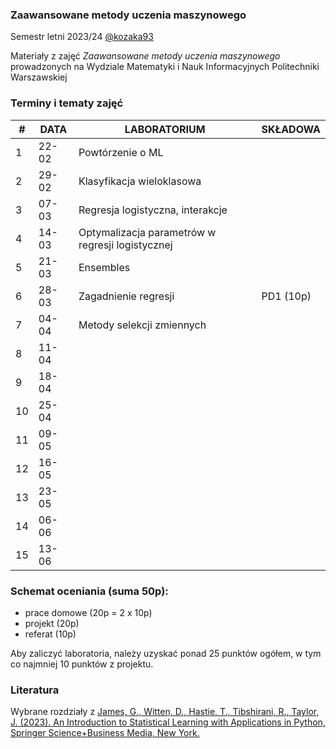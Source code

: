 ### Zaawansowane metody uczenia maszynowego

Semestr letni 2023/24 [@kozaka93](https://github.com/kozaka93) 

Materiały z zajęć _Zaawansowane metody uczenia maszynowego_ prowadzonych na Wydziale Matematyki i Nauk Informacyjnych Politechniki Warszawskiej

### Terminy i tematy zajęć 

<table>
<thead>
  <tr>
    <th>#</th>
    <th>DATA</th>
    <th>LABORATORIUM</th>
    <th>SKŁADOWA</th>
  </tr>
</thead>
<tbody>
  <tr>
    <td>1</td>
    <td>22-02</td>
    <td>Powtórzenie o ML</td>
    <td></td>
  </tr>
  <tr>
    <td>2</td>
    <td>29-02</td>
    <td>Klasyfikacja wieloklasowa</td>
    <td></td>
  </tr>
  <tr>
    <td>3</td>
    <td>07-03</td>
    <td>Regresja logistyczna, interakcje</td>
    <td></td>
  </tr>
  <tr>
    <td>4</td>
    <td>14-03</td>
    <td>Optymalizacja parametrów w regresji logistycznej</td>
    <td></td>
  </tr>
  <tr>
    <td>5</td>
    <td>21-03</td>
    <td>Ensembles</td>
    <td></td>
  </tr>
  <tr>
    <td>6</td>
    <td>28-03</td>
    <td>Zagadnienie regresji</td>
    <td>PD1 (10p)</td>
  </tr>
  <tr>
    <td>7</td>
    <td>04-04</td>
    <td>Metody selekcji zmiennych</td>
    <td></td>
  </tr>
  <tr>
    <td>8</td>
    <td>11-04</td>
    <td></td>
    <td></td>
  </tr>
  <tr>
    <td>9</td>
    <td>18-04</td>
    <td></td>
    <td></td>
  </tr>
  <tr>
    <td>10</td>
    <td>25-04</td>
    <td> </td>
    <td></td>
  </tr>
  <tr>
    <td>11</td>
    <td>09-05</td>
    <td></td>
    <td></td>
  </tr>
  <tr>
    <td>12</td>
    <td>16-05</td>
    <td></td>
    <td></td>
  </tr>
  <tr>
    <td>13</td>
    <td>23-05</td>
    <td></td>
    <td></td>
  </tr>
  <tr>
    <td>14</td>
    <td>06-06</td>
    <td></td>
    <td></td>
  </tr>
  <tr>
    <td>15</td>
    <td>13-06</td>
    <td></td>
    <td></td>
  </tr>
</tbody>
</table>

### Schemat oceniania (suma 50p):
- prace domowe (20p = 2 x 10p)
- projekt (20p)
- referat (10p)

Aby zaliczyć laboratoria, należy uzyskać ponad 25 punktów ogółem, w tym co najmniej 10 punktów z projektu.

### Literatura

Wybrane rozdziały z [James, G., Witten, D., Hastie, T., Tibshirani, R., Taylor, J. (2023). An Introduction to Statistical Learning with Applications in Python, Springer Science+Business Media, New York.](https://www.statlearning.com/)




